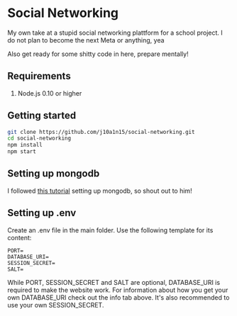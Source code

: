 # Social Networking
My own take at a stupid social networking plattform for a school project.
I do not plan to become the next Meta or anything, yea

Also get ready for some shitty code in here, prepare mentally!

## Requirements
1. Node.js 0.10 or higher

## Getting started
```sh
git clone https://github.com/j10a1n15/social-networking.git
cd social-networking
npm install
npm start
```

## Setting up mongodb
I followed [this tutorial](https://youtu.be/-PdjUx9JZ2E) setting up mongodb, so shout out to him!

## Setting up .env
Create an .env file in the main folder.
Use the following template for its content:
```
PORT=
DATABASE_URI=
SESSION_SECRET=
SALT=
```
While PORT, SESSION_SECRET and SALT are optional, DATABASE_URI is required to make the website work.
For information about how you get your own DATABASE_URI check out the info tab above.
It's also recommended to use your own SESSION_SECRET.
